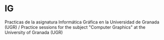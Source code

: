 # IG
Practicas de la asignatura Informática Gráfica en la Universidad de Granada (UGR) / Practice sessions for the subject "Computer Graphics" at the University of Granada (UGR)
